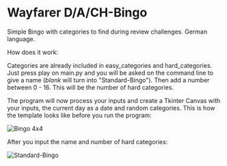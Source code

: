# Wayfarer D/A/CH-Bingo
Simple Bingo with categories to find during review challenges. German language.

How does it work:

Categories are already included in easy_categories and hard_categories. Just press play on main.py and you will be asked on the command line
to give a name (_blank_ will turn into "Standard-Bingo"). Then add a number between 0 - 16. This will be the number of hard categories.

The program will now process your inputs and create a Tkinter Canvas with your inputs, the current day as a date and random categories.
This is how the template looks like before you run the program:

![Bingo 4x4](https://user-images.githubusercontent.com/58644408/165108024-1ae6716d-5484-4666-b191-7db2bc76ef4f.png)

After you input the name and number of hard categories:

![Standard-Bingo](https://user-images.githubusercontent.com/58644408/183158815-31b44ecb-0e00-4f86-9d5c-ee463104dbf5.PNG)
